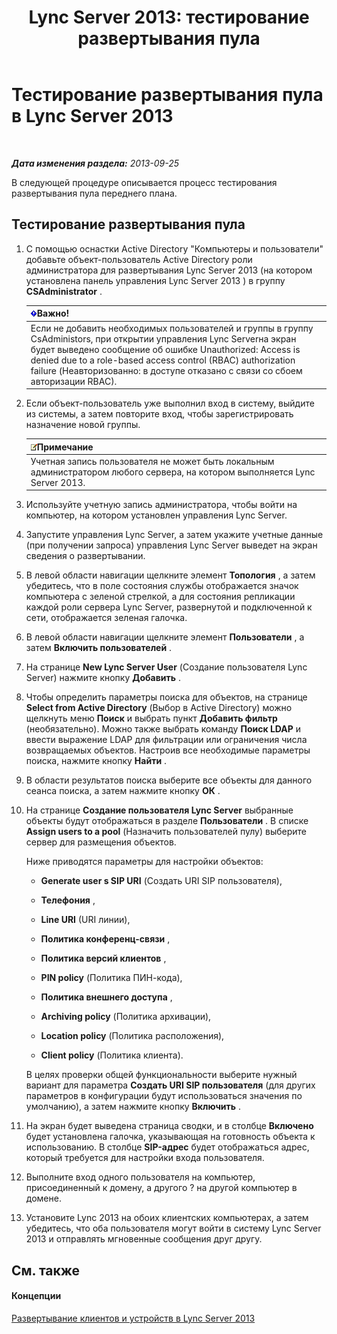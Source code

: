 ﻿---
title: 'Lync Server 2013: тестирование развертывания пула'
TOCTitle: Тестирование развертывания пула
ms:assetid: ffd80617-155a-4041-bbeb-74503e7938dd
ms:mtpsurl: https://technet.microsoft.com/ru-ru/library/Gg413092(v=OCS.15)
ms:contentKeyID: 49311790
ms.date: 05/19/2016
mtps_version: v=OCS.15
ms.translationtype: HT
---

# Тестирование развертывания пула в Lync Server 2013

 

_**Дата изменения раздела:** 2013-09-25_

В следующей процедуре описывается процесс тестирования развертывания пула переднего плана.

## Тестирование развертывания пула

1.  С помощью оснастки Active Directory "Компьютеры и пользователи" добавьте объект-пользователь Active Directory роли администратора для развертывания Lync Server 2013 (на котором установлена панель управления Lync Server 2013 ) в группу **CSAdministrator** .
    
    <table>
    <thead>
    <tr class="header">
    <th><img src="images/JJ618369.important(OCS.15).gif" title="important" alt="important" />Важно!</th>
    </tr>
    </thead>
    <tbody>
    <tr class="odd">
    <td>Если не добавить необходимых пользователей и группы в группу CsAdministors, при открытии управления Lync Serverна экран будет выведено сообщение об ошибке Unauthorized: Access is denied due to a role-based access control (RBAC) authorization failure (Неавторизованно: в доступе отказано с связи со сбоем авторизации RBAC).</td>
    </tr>
    </tbody>
    </table>


2.  Если объект-пользователь уже выполнил вход в систему, выйдите из системы, а затем повторите вход, чтобы зарегистрировать назначение новой группы.
    
    <table>
    <thead>
    <tr class="header">
    <th><img src="images/Gg398412.note(OCS.15).gif" title="note" alt="note" />Примечание</th>
    </tr>
    </thead>
    <tbody>
    <tr class="odd">
    <td>Учетная запись пользователя не может быть локальным администратором любого сервера, на котором выполняется Lync Server 2013.</td>
    </tr>
    </tbody>
    </table>


3.  Используйте учетную запись администратора, чтобы войти на компьютер, на котором установлен управления Lync Server.

4.  Запустите управления Lync Server, а затем укажите учетные данные (при получении запроса) управления Lync Server выведет на экран сведения о развертывании.

5.  В левой области навигации щелкните элемент **Топология** , а затем убедитесь, что в поле состояния службы отображается значок компьютера с зеленой стрелкой, а для состояния репликации каждой роли сервера Lync Server, развернутой и подключенной к сети, отображается зеленая галочка.

6.  В левой области навигации щелкните элемент **Пользователи** , а затем **Включить пользователей** .

7.  На странице **New Lync Server User** (Создание пользователя Lync Server) нажмите кнопку **Добавить** .

8.  Чтобы определить параметры поиска для объектов, на странице **Select from Active Directory** (Выбор в Active Directory) можно щелкнуть меню **Поиск** и выбрать пункт **Добавить фильтр** (необязательно). Можно также выбрать команду **Поиск LDAP** и ввести выражение LDAP для фильтрации или ограничения числа возвращаемых объектов. Настроив все необходимые параметры поиска, нажмите кнопку **Найти** .

9.  В области результатов поиска выберите все объекты для данного сеанса поиска, а затем нажмите кнопку **ОК** .

10. На странице **Создание пользователя Lync Server** выбранные объекты будут отображаться в разделе **Пользователи** . В списке **Assign users to a pool** (Назначить пользователей пулу) выберите сервер для размещения объектов.
    
    Ниже приводятся параметры для настройки объектов:
    
      - **Generate user s SIP URI** (Создать URI SIP пользователя),
    
      - **Телефония** ,
    
      - **Line URI** (URI линии),
    
      - **Политика конференц-связи** ,
    
      - **Политика версий клиентов** ,
    
      - **PIN policy** (Политика ПИН-кода),
    
      - **Политика внешнего доступа** ,
    
      - **Archiving policy** (Политика архивации),
    
      - **Location policy** (Политика расположения),
    
      - **Client policy** (Политика клиента).
    
    В целях проверки общей функциональности выберите нужный вариант для параметра **Создать URI SIP пользователя** (для других параметров в конфигурации будут использоваться значения по умолчанию), а затем нажмите кнопку **Включить** .

11. На экран будет выведена страница сводки, и в столбце **Включено** будет установлена галочка, указывающая на готовность объекта к использованию. В столбце **SIP-адрес** будет отображаться адрес, который требуется для настройки входа пользователя.

12. Выполните вход одного пользователя на компьютер, присоединенный к домену, а другого ? на другой компьютер в домене.

13. Установите Lync 2013 на обоих клиентских компьютерах, а затем убедитесь, что оба пользователя могут войти в систему Lync Server 2013 и отправлять мгновенные сообщения друг другу.

## См. также

#### Концепции

[Развертывание клиентов и устройств в Lync Server 2013](lync-server-2013-deploying-clients-and-devices.md)


